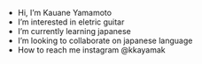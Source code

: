 -  Hi, I’m Kauane Yamamoto
-  I’m interested in eletric guitar
-  I’m currently learning japanese
-  I’m looking to collaborate on japanese language
-  How to reach me instagram @kkayamak

<!---
KauYmt/KauYmt is a ✨ special ✨ repository because its `README.md` (this file) appears on your GitHub profile.
You can click the Preview link to take a look at your changes.
--->

